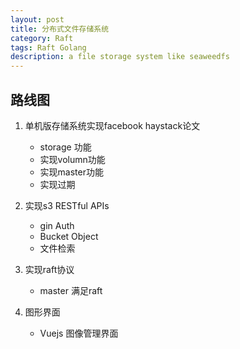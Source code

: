 ```yaml
---
layout: post
title: 分布式文件存储系统
category: Raft
tags: Raft Golang
description: a file storage system like seaweedfs
---
```



## 路线图

1. 单机版存储系统实现facebook haystack论文
    - storage 功能
    - 实现volumn功能
    - 实现master功能
    - 实现过期
    
2. 实现s3 RESTful APIs
    - gin Auth
    - Bucket Object
    - 文件检索
    
3. 实现raft协议
    - master 满足raft
    
4. 图形界面
    - Vuejs 图像管理界面
    
